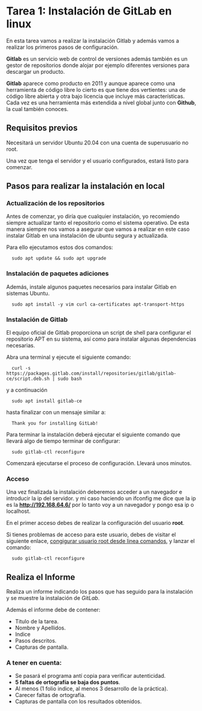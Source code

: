 # Tarea 1: Instalación de GitLab en linux

  En esta tarea vamos a realizar la instalación Gitlab y además vamos a realizar los primeros pasos de configuración.

  __Gitlab__ es un servicio web de control de versiones además también es un gestor de repositorios donde alojar por ejemplo diferentes versiones para descargar un producto.

  __Gitlab__ aparece como producto en 2011 y aunque aparece como una herramienta de código libre lo cierto es que tiene dos vertientes: una de código libre abierta y otra bajo licencia que incluye más características. Cada vez es una herramienta más extendida a nivel global junto con __Github__, la cual también conoces.

## Requisitos previos

Necesitará un servidor Ubuntu 20.04 con una cuenta de superusuario no root.

Una vez que tenga el servidor y el usuario configurados, estará listo para comenzar.

## Pasos para realizar la instalación en local

### Actualización de los repositorios

  Antes de comenzar, yo diría que cualquier instalación, yo recomiendo siempre actualizar tanto el repositorio como el sistema operativo. De esta manera siempre nos vamos a asegurar que vamos a realizar en este caso instalar Gitlab en una instalación de ubuntu segura y actualizada.

  Para ello ejecutamos estos dos comandos:

```console
  sudo apt update && sudo apt upgrade
```

### Instalación de paquetes adiciones

  Además, instale algunos paquetes necesarios para instalar Gitlab en sistemas Ubuntu.

```console
  sudo apt install -y vim curl ca-certificates apt-transport-https
```

### Instalación de Gitlab

  El equipo oficial de Gitlab proporciona un script de shell para configurar el repositorio APT en su sistema, así como para instalar algunas dependencias necesarias.

  Abra una terminal y ejecute el siguiente comando:

```console
  curl -s https://packages.gitlab.com/install/repositories/gitlab/gitlab-ce/script.deb.sh | sudo bash
```
  y a continuación

```console
  sudo apt install gitlab-ce
```

  hasta finalizar con un  mensaje similar a:
```console
  Thank you for installing GitLab!
```

  Para terminar la instalación deberá ejecutar el siguiente comando que llevará algo de tiempo terminar de configurar:

```console
  sudo gitlab-ctl reconfigure
```  

  Comenzará ejecutarse el proceso de configuración. Llevará unos minutos.

### Acceso

  Una vez finalizada la instalación deberemos acceder a un navegador e introducir la ip del servidor. y mi caso haciendo un ifconfig me dice que la ip es la __http://192.168.64.6/__ por lo tanto voy a un navegador y pongo esa ip o localhost.

  En el primer acceso debes de realizar la configuración del usuario __root__.

  Si tienes problemas de acceso para este usuario, debes de visitar el siguiente enlace, [congigurar usuario root desde linea comandos](https://lab.las3.de/gitlab/help/security/reset_root_password.md), y lanzar el comando:

  ```console
    sudo gitlab-ctl reconfigure
  ```

## Realiza el Informe

  Realiza un informe indicando los pasos que has seguido para la instalación y se muestre la instalación de _GitLab_.

  Además el informe debe de contener:
   - Titulo de la tarea.
   - Nombre y Apellidos.
   - Indice
   - Pasos descritos.
   - Capturas de pantalla.

### A tener en cuenta:

  - Se pasará el programa antí copia para verificar autenticidad.
  - __5 faltas de ortografía se baja dos puntos__.
  - Al menos (1 folio indice, al menos 3 desarrollo de la práctica).
  - Carecer faltas de ortografía.
  - Capturas de pantalla con los resultados obtenidos.
